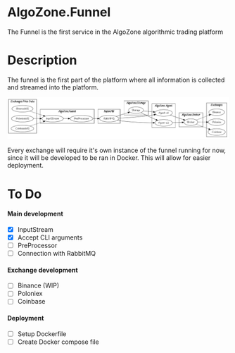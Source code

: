 # AlgoZone.Funnel
The Funnel is the first service in the AlgoZone algorithmic trading platform

# Description
The funnel is the first part of the platform where all information is collected and streamed into the platform.

![Overview](Images/Algo.Zone.Overview.png)

Every exchange will require it's own instance of the funnel running for now, since it will be developed to be ran in Docker.
This will allow for easier deployment.

# To Do

#### Main development
- [x] InputStream
- [x] Accept CLI arguments
- [ ] PreProcessor
- [ ] Connection with RabbitMQ

#### Exchange development
- [ ] Binance (WIP)
- [ ] Poloniex
- [ ] Coinbase

#### Deployment
- [ ] Setup Dockerfile
- [ ] Create Docker compose file